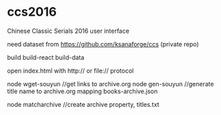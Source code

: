 # ccs2016
Chinese Classic Serials 2016 user interface

need dataset from https://github.com/ksanaforge/ccs (private repo)

build
build-react
build-data

open index.html with http:// or file:// protocol

node wget-souyun //get links to archive.org
node gen-souyun //generate title name to archive.org mapping books-archive.json

node matcharchive //create archive property, titles.txt